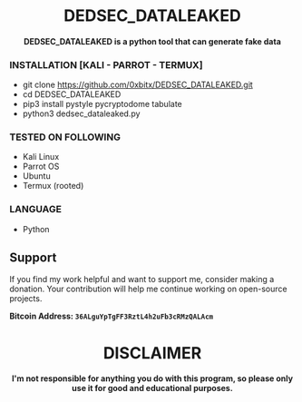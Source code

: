 
<h1 align="center"> DEDSEC_DATALEAKED</h1>
<h4 align="center">DEDSEC_DATALEAKED is a python tool that can generate fake data </h4>

### INSTALLATION [KALI - PARROT - TERMUX]
* git clone https://github.com/0xbitx/DEDSEC_DATALEAKED.git
* cd DEDSEC_DATALEAKED
* pip3 install pystyle pycryptodome tabulate
* python3 dedsec_dataleaked.py

### TESTED ON FOLLOWING
* Kali Linux 
* Parrot OS 
* Ubuntu
* Termux (rooted)

### LANGUAGE 
* Python


## Support

If you find my work helpful and want to support me, consider making a donation. Your contribution will help me continue working on open-source projects.

**Bitcoin Address: `36ALguYpTgFF3RztL4h2uFb3cRMzQALAcm`**

<h1 align="center"> DISCLAIMER </h1>

<h4 align="center">I'm not responsible for anything you do with this program, so please only use it for good and educational purposes. </h4>
